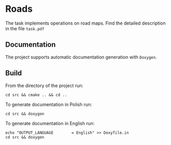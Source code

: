 # Roads
The task implements operations on road maps. Find the detailed description in the file `task.pdf`

## Documentation
The project supports automatic documentation generation with `Doxygen`.

## Build
From the directory of the project run:
```
cd src && cmake .. && cd ..
```
To generate documentation in Polish run:
```
cd src && doxygen
```
To generate documentation in English run:
```
echo "OUTPUT_LANGUAGE        = English" >> Doxyfile.in
cd src && doxygen
```


